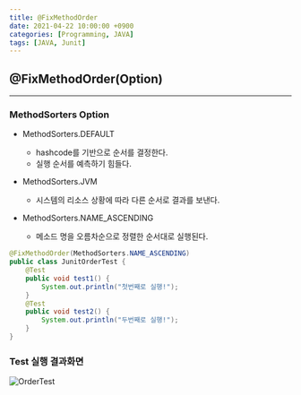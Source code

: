```yaml
---
title: @FixMethodOrder
date: 2021-04-22 10:00:00 +0900
categories: [Programming, JAVA]
tags: [JAVA, Junit]  
---
```


## **@FixMethodOrder**(Option) 

***

### MethodSorters Option

- MethodSorters.DEFAULT 
  - hashcode를 기반으로 순서를 결정한다. 
  - 실행 순서를 예측하기 힘들다.

- MethodSorters.JVM
  - 시스템의 리소스 상황에 따라 다른 순서로 결과를 보낸다.
- MethodSorters.NAME_ASCENDING
  - 메소드 명을 오름차순으로 정렬한 순서대로 실행된다.

```java
@FixMethodOrder(MethodSorters.NAME_ASCENDING)
public class JunitOrderTest {
	@Test
    public void test1() {
        System.out.println("첫번째로 실행!");
    }
    @Test
    public void test2() {
        System.out.println("두번째로 실행!");
    }
}
```

### Test 실행 결과화면

![OrderTest](https://user-images.githubusercontent.com/70506979/115645003-89402a80-a35a-11eb-92c5-80c81a38d900.PNG)

